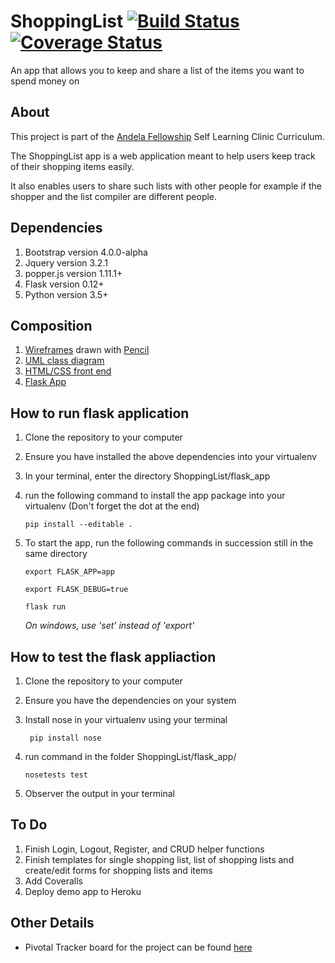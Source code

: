 # ShoppingList [![Build Status](https://travis-ci.org/Tinitto/ShoppingList.png?branch=master)](https://travis-ci.org/Tinitto/ShoppingList) [![Coverage Status](https://coveralls.io/repos/github/Tinitto/ShoppingList/badge.svg?branch=master)](https://coveralls.io/github/Tinitto/ShoppingList?branch=master)
An app that allows you to keep and share a list of the items you want to spend money on

## About
This project is part of the [Andela Fellowship](https://andela.com/) Self Learning Clinic Curriculum.

The ShoppingList app is a web application meant to help users keep track of their shopping items easily. 

It also enables users to share such lists with other people for example if the shopper and the list compiler are different people.

## Dependencies
1. Bootstrap version 4.0.0-alpha
2. Jquery version 3.2.1
3. popper.js version 1.11.1+
4. Flask version 0.12+
5. Python version 3.5+

## Composition
1. [Wireframes](https://github.com/Tinitto/ShoppingList/tree/master/wireframes) drawn with [Pencil](https://pencil.evolus.vn/)
2. [UML class diagram](https://github.com/Tinitto/ShoppingList/tree/master/designs)
3. [HTML/CSS front end](https://github.com/Tinitto/ShoppingList/tree/master/UI)
4. [Flask App](https://github.com/Tinitto/ShoppingList/tree/master/flask_app)

## How to run flask application
1. Clone the repository to your computer
2. Ensure you have installed the above dependencies into your virtualenv
3. In your terminal, enter the directory ShoppingList/flask_app
4. run the following command to install the app package into your virtualenv (Don't forget the dot at the end)

    ``` pip install --editable . ```

5. To start the app, run the following commands in succession still in the same directory

    ```export FLASK_APP=app```

    ```export FLASK_DEBUG=true ```

    ```flask run ```

    _On windows, use 'set' instead of 'export'_


## How to test the flask appliaction
1. Clone the repository to your computer
2. Ensure you have the dependencies on your system
3. Install nose in your virtualenv using your terminal


    ``` pip install nose```

4. run command in the folder ShoppingList/flask_app/

    ```nosetests test ```

5. Observer the output in your terminal

## To Do
1. Finish Login, Logout, Register, and CRUD helper functions
2. Finish templates for single shopping list, list of shopping lists and create/edit forms for shopping lists and items
3. Add Coveralls
4. Deploy demo app to Heroku

## Other Details
- Pivotal Tracker board for the project can be found [here](https://www.pivotaltracker.com/n/projects/2092528)


